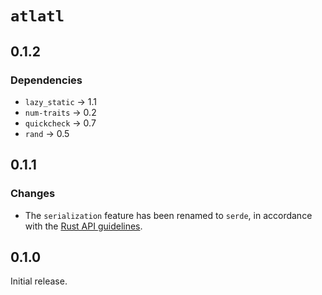 # `atlatl`

## 0.1.2

### Dependencies

- `lazy_static` → 1.1
- `num-traits` → 0.2
- `quickcheck` → 0.7
- `rand` → 0.5


## 0.1.1

### Changes
- The `serialization` feature has been renamed to `serde`, in accordance with the [Rust API guidelines](https://github.com/rust-lang-nursery/api-guidelines).


## 0.1.0

Initial release.
